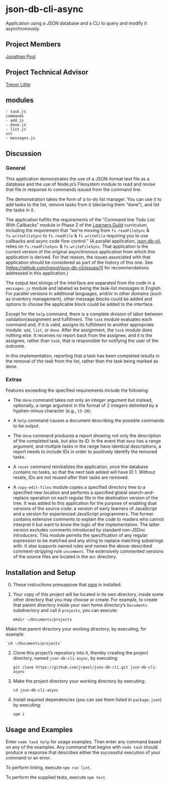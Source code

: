# json-db-cli-async
Application using a JSON database and a CLI to query and modify it asynchronously.

## Project Members

[Jonathan Pool](https://github.com/jrpool)

## Project Technical Advisor

[Trevor Little](https://github.com/bundacia)

## modules

```
- task.js
commands
- add.js
- done.js
- list.js
src
- messages.js
```

## Discussion

### General

This application demonstrates the use of a JSON-format text file as a database and the use of Node.js’s Filesystem module to read and revise that file in response to commands issued from the command line.

The demonstration takes the form of a to-do list manager. You can use it to add tasks to the list, remove tasks from it (declaring them “done”), and list the tasks in it.

The application fulfills the requirements of the “Command line Todo List With Callbacks” module in Phase 2 of the [Learners Guild][lg] curriculum, including the requirement that “we're moving from `fs.readFileSync` & `fs.writeFileSync` to `fs.readFile` & `fs.writeFile` requiring you to use callbacks and async code flow control.” (A parallel application, [json-db-cli], relies on `fs.readFileSync` & `fs.writeFileSync`. That application is the current version of the original asynchronous application from which this application is derived. For that reason, the issues associated with that application should be considered as part of the history of this one. See [https://github.com/jrpool/json-db-cli/issues/1] for recommendations addressed in this application.)

The output text strings of the interface are separated from the code in a `messages.js` module and labeled as being the task-list messages in English. For parallel versions in additional languages, and/or in other domains (such as inventory management), other message blocks could be added and options to choose the applicable block could be added to the interface.

Except for the `help` command, there is a complete division of labor between validation/assignment and fulfillment. The `task` module evaluates each command and, if it is valid, assigns its fulfillment to another appropriate module: `add`, `list`, or `done`. After the assignment, the `task` module does nothing else. It receives no report back from the assignee, and it is the assignee, rather than `task`, that is responsible for notifying the user of the outcome.

In this implementation, reporting that a task has been completed results in the removal of the task from the list, rather than the task being marked as done.

### Extras

Features exceeding the specified requirements include the following:

- The `done` command takes not only an integer argument but instead, optionally, a range argument in the format of 2 integers delimited by a hyphen-minus character (e.g., `15-20`).

- A `help` command causes a document describing the possible commands to be output.

- The `done` command produces a report showing not only the description of the completed task, but also its ID. In the event that `done` has a range argument, and multiple tasks in the range have identical descriptions, a report needs to include IDs in order to positively identify the removed tasks.

- A `reset` command reinitializes the application, once the database contains no tasks, so that the next task added will have ID 1. Without resets, IDs are not reused after their tasks are removed.

- A `copy-edit-files` module copies a specified directory tree to a specified new location and performs a specified global search-and-replace operation on each regular file in the destination version of the tree. It was added to this application for the purpose of enabling dual versions of the source code: a version of early learners of JavaScript and a version for experienced JavaScript programmers. The former contains extensive comments to explain the code to readers who cannot interpret it but want to know the logic of the implementation. The latter version excludes comments introduced by standard non-JSDoc introducers. This module permits the specification of any regular expression to be matched and any string to replace matching substrings with. It also supports named rules and names the above-described comment-stripping rule `uncomment`. The extensively commented versions of the source files are located in the `doc` directory.

## Installation and Setup

0. These instructions presuppose that [npm][npm] is installed.

1. Your copy of this project will be located in its own directory, inside some other directory that you may choose or create. For example, to create that parent directory inside your own home directory’s `Documents` subdirectory and call it `projects`, you can execute:

    `mkdir ~/Documents/projects`

Make that parent directory your working directory, by executing, for example:

    `cd ~/Documents/projects`

2. Clone this project’s repository into it, thereby creating the project directory, named `json-db-cli-async`, by executing:

    `git clone https://github.com/jrpool/json-db-cli.git json-db-cli-async`

2. Make the project directory your working directory by executing:

    `cd json-db-cli-async`

3. Install required dependencies (you can see them listed in `package.json`) by executing:

    `npm i`

## Usage and Examples

Enter `node task help` for usage examples. Then enter any command based on any of the examples. Any command that begins with `node task` should produce a response that describes either the successful execution of your command or an error.

To perform linting, execute `npm run lint`.

To perform the supplied tests, execute `npm test`.

[lg]: https://www.learnersguild.org
[npm]: https://www.npmjs.com/
[json-db-cli]: https://github.com/jrpool/json-db-cli
